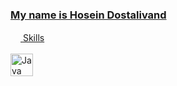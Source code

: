 <a class= "headding-Link" href="#may-name-is-hosein-dostalivand"><h3>My name is Hosein Dostalivand</h3>
<svg class="octicon octicon-link" viewBox="0 0 16 16" version="1.1" width="16" height="16" aria-hidden="true"></svg>
<a class="heading-link" href="#skills">Skills<svg class="octicon octicon-link" viewBox="0 0 16 16" version="1.1" width="16" height="16" aria-hidden="true"></svg></a><br><br>
<img src="https://raw.githubusercontent.com/danielcranney/readme-generator/main/public/icons/skills/java-colored.svg" width="36" height="36" alt="Java" style="max-width: 100%">
